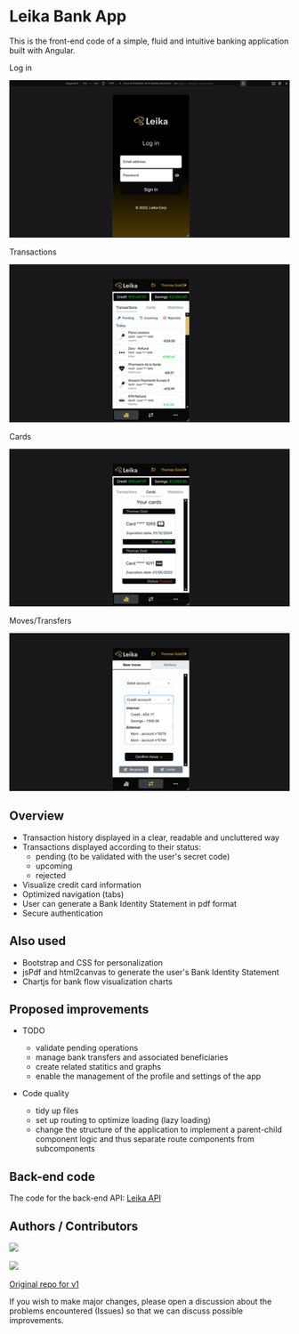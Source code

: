 # Leika Bank App
This is the front-end code of a simple, fluid and intuitive banking application built with Angular.

Log in

![Preview app 1](https://github.com/LSS-commits/leika_app/blob/main/leikaapp_1.png?raw=true)


Transactions

![Preview app 2](https://github.com/LSS-commits/leika_app/blob/main/leikaapp_2.png?raw=true)


Cards

![Preview app 3](https://github.com/LSS-commits/leika_app/blob/main/leikaapp_3.png?raw=true)


Moves/Transfers

![Preview app 4](https://github.com/LSS-commits/leika_app/blob/main/leikaapp_6.png?raw=true)


## Overview
- Transaction history displayed in a clear, readable and uncluttered way
- Transactions displayed according to their status:
    - pending (to be validated with the user's secret code)
    - upcoming
    - rejected 
- Visualize credit card information
- Optimized navigation (tabs) 
- User can generate a Bank Identity Statement in pdf format 
- Secure authentication

## Also used
- Bootstrap and CSS for personalization
- jsPdf and html2canvas to generate the user's Bank Identity Statement
- Chartjs for bank flow visualization charts

## Proposed improvements
- TODO
    - validate pending operations
    - manage bank transfers and associated beneficiaries
    - create related statitics and graphs
    - enable the management of the profile and settings of the app
    
- Code quality
    - tidy up files
    - set up routing to optimize loading (lazy loading)
    - change the structure of the application to implement a parent-child component logic and thus separate route components from subcomponents

## Back-end code
The code for the back-end API: [Leika API](https://github.com/LSS-commits/leika_api)

## Authors / Contributors
[<img src="https://github.com/LSS-commits.png" width="60px;"/>](https://github.com/LSS-commits)

[<img src="https://github.com/Kaheyio.png" width="60px;"/>](https://github.com/Kaheyio)


[Original repo for v1](https://github.com/Kaheyio/leikafront)


If you wish to make major changes, please open a discussion about the problems encountered (Issues) so that we can discuss possible improvements.


